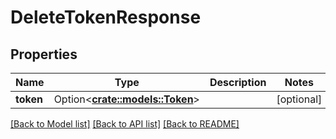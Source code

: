 # DeleteTokenResponse

## Properties

Name | Type | Description | Notes
------------ | ------------- | ------------- | -------------
**token** | Option<[**crate::models::Token**](Token.md)> |  | [optional]

[[Back to Model list]](../README.md#documentation-for-models) [[Back to API list]](../README.md#documentation-for-api-endpoints) [[Back to README]](../README.md)



